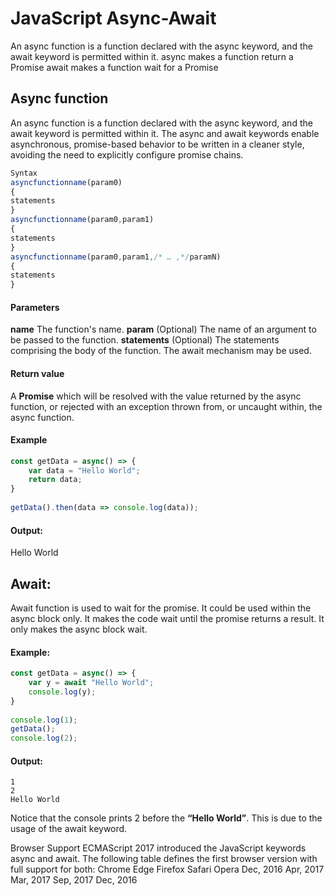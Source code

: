 # JavaScript Async-Await
 
An async function is a function declared with the async keyword, and the await keyword is permitted within it.
async makes a function return a Promise
await makes a function wait for a Promise
 
## Async function
An async function is a function declared with the async keyword, and the await keyword is permitted within it. The async and await keywords enable asynchronous, promise-based behavior to be written in a cleaner style, avoiding the need to explicitly configure promise chains.
 
```javascript
Syntax
asyncfunctionname(param0)
{
statements
}
asyncfunctionname(param0,param1)
{
statements
}
asyncfunctionname(param0,param1,/* … ,*/paramN)
{
statements
}
```

#### Parameters
**name**
The function's name.
**param** (Optional)
The name of an argument to be passed to the function.
**statements** (Optional)
The statements comprising the body of the function. The await mechanism may be used.
 
#### Return value
A **Promise** which will be resolved with the value returned by the async function, or rejected with an exception thrown from, or uncaught within, the async function.
 
#### Example
```javascript 
const getData = async() => {
    var data = "Hello World";
    return data;
}
 
getData().then(data => console.log(data));
```
#### Output:
Hello World

## Await: 
Await function is used to wait for the promise. It could be used within the async block only. It makes the code wait until the promise returns a result. It only makes the async block wait.
#### Example:
```javascript
const getData = async() => {
    var y = await "Hello World";
    console.log(y);
}
 
console.log(1);
getData();
console.log(2);
```
#### Output:
```
1
2
Hello World
```

Notice that the console prints 2 before the **“Hello World”**. This is due to the usage of the await keyword. 
 
Browser Support
ECMAScript 2017 introduced the JavaScript keywords async and await.
The following table defines the first browser version with full support for both:
Chrome     	Edge 	    Firefox 	Safari 	    Opera 
Dec, 2016	Apr, 2017	Mar, 2017	Sep, 2017	Dec, 2016
 
 
 
 
 
 

